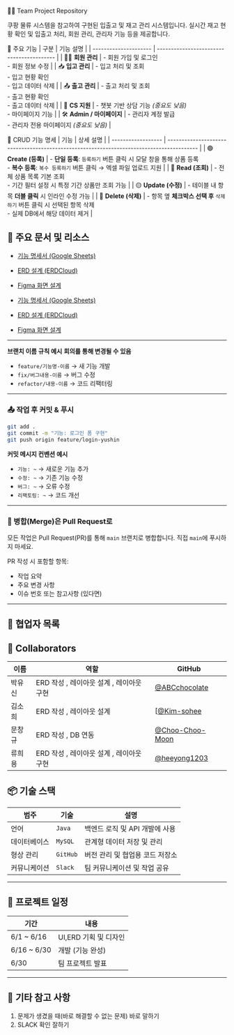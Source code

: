  🧑‍💻 Team Project Repository

쿠팡 물류 시스템을 참고하여 구현된 입출고 및 재고 관리 시스템입니다.
실시간 재고 현황 확인 및 입출고 처리, 회원 관리, 관리자 기능 등을 제공합니다.

🧩 주요 기능
| 구분                    | 기능 설명                                     |
| --------------------- | ----------------------------------------- |
| 🧑‍💼 **회원 관리**       | - 회원 가입 및 로그인<br>- 회원 정보 수정               |
| 📥 **입고 관리**          | - 입고 처리 및 조회<br>- 입고 현황 확인<br>- 입고 데이터 삭제 |
| 📤 **출고 관리**          | - 출고 처리 및 조회<br>- 출고 현황 확인<br>- 출고 데이터 삭제 |
| 💬 **CS 지원**          | - 챗봇 기반 상담 기능 *(중요도 낮음)*<br>- 마이페이지 기능    |
| 🛠️ **Admin / 마이페이지** | - 관리자 계정 발급<br>- 관리자 전용 마이페이지 *(중요도 낮음)*  |


🔄 CRUD 기능 명세
| 기능                 | 상세 설명                                                                                     |
| ------------------ | ----------------------------------------------------------------------------------------- |
| 🟢 **Create (등록)** | - **단일 등록**: `등록하기` 버튼 클릭 시 모달 창을 통해 상품 등록<br>- **복수 등록**: `복수 등록하기` 버튼 클릭 → 엑셀 파일 업로드 지원 |
| 🔵 **Read (조회)**   | - 전체 상품 목록 기본 조회<br>- 기간 필터 설정 시 특정 기간 상품만 조회 가능                                          |
| 🟡 **Update (수정)** | - 테이블 내 항목 **더블 클릭** 시 인라인 수정 가능                                                          |
| 🔴 **Delete (삭제)** | - 항목 옆 **체크박스 선택 후** `삭제하기` 버튼 클릭 시 선택된 항목 삭제<br>- 실제 DB에서 해당 데이터 제거                      |

## 🔗 주요 문서 및 리소스

* [기능 명세서 (Google Sheets)](https://docs.google.com/spreadsheets/d/1pF0cIQK2LSbPeYABY3mhK0nC8XCoxQBW_9Y3eXQ6NKw/edit?gid=0)
* [ERD 설계 (ERDCloud)](https://www.erdcloud.com/d/FheQD6ZjBRMBAimFa)
* [Figma 화면 설계](https://www.figma.com/design/aQ738p2Q739CYoJhDcSuTa/WMS?node-id=0-1&p=f&t=nu1y0gTUd4ycMIee-0)

* [기능 명세서 (Google Sheets)](https://docs.google.com/spreadsheets/d/1pF0cIQK2LSbPeYABY3mhK0nC8XCoxQBW_9Y3eXQ6NKw/edit?gid=0)
* [ERD 설계 (ERDCloud)](https://www.erdcloud.com/d/FheQD6ZjBRMBAimFa)
* [Figma 화면 설계](https://www.figma.com/design/aQ738p2Q739CYoJhDcSuTa/WMS?node-id=0-1&p=f&t=nu1y0gTUd4ycMIee-0)

---

**브랜치 이름 규칙 예시**
 __회의를 통해 변경될 수 있음__
* `feature/기능명-이름` → 새 기능 개발
* `fix/버그내용-이름` → 버그 수정
* `refactor/내용-이름` → 코드 리팩터링

---

### 📤 작업 후 커밋 & 푸시

```bash
git add .
git commit -m "기능: 로그인 폼 구현"
git push origin feature/login-yushin
```

**커밋 메시지 컨벤션 예시**

* `기능: ~` → 새로운 기능 추가
* `수정: ~` → 기존 기능 수정
* `버그: ~` → 오류 수정
* `리팩토링: ~` → 코드 개선

---

### 🔁 병합(Merge)은 Pull Request로

모든 작업은 Pull Request(PR)를 통해 `main` 브랜치로 병합합니다.
직접 `main`에 푸시하지 마세요.

PR 작성 시 포함할 항목:

* 작업 요약
* 주요 변경 사항
* 이슈 번호 또는 참고사항 (있다면)

---

## 🙋 협업자 목록
## 👥 Collaborators

| 이름 | 역할 | GitHub |
|------|------|--------|
| 박유신 | ERD 작성 , 레이아웃 설계 , 레이아웃 구현| [@ABCchocolate](https://github.com/ABCchocolate) |
| 김소희 | ERD 작성 , 레이아웃 설계| [[@Kim-sohee](https://github.com/Kim-sohee) |
| 문창규 | ERD 작성 , DB 연동 | [@Choo-Choo-Moon](https://github.com/Choo-Choo-Moon) |
| 류희용 | ERD 작성 , 레이아웃 설계 , 레이아웃 구현| [@heeyong1203](https://github.com/heeyong1203) |

## 📦 기술 스택

| 범주     | 기술       | 설명                  |
| ------ | -------- | ------------------- |
| 언어     | `Java`   | 백엔드 로직 및 API 개발에 사용 |
| 데이터베이스 | `MySQL`  | 관계형 데이터 저장 및 관리     |
| 형상 관리  | `GitHub` | 버전 관리 및 협업용 코드 저장소  |
| 커뮤니케이션 | `Slack`  | 팀 커뮤니케이션 및 작업 공유    |


---
## 📅 프로젝트 일정

| 기간 | 내용 |
|------|------|
| 6/1 ~ 6/16 | UI,ERD 기획 및 디자인 |
| 6/16 ~ 6/30 | 개발 (기능 완성) |
| 6/30| 팀 프로젝트 발표 |

----

## 📎 기타 참고 사항
1. 문제가 생겼을 때(바로 해결할 수 없는 문제) 바로 말하기
2. SLACK 확인 잘하기
